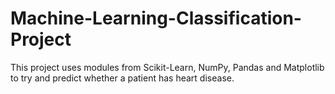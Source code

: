 # Machine-Learning-Classification-Project

This project uses modules from Scikit-Learn, NumPy, Pandas and Matplotlib to try and predict whether a patient has heart disease.
